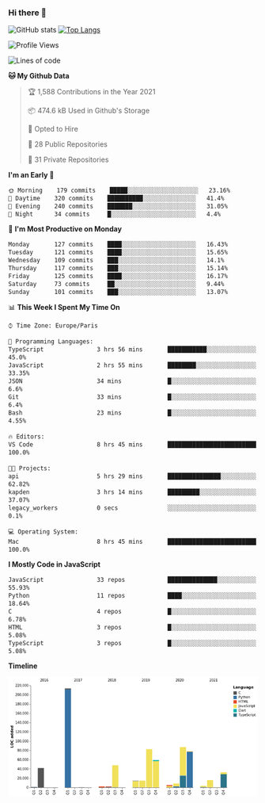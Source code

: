 ### Hi there 👋


![GitHub stats](https://github-readme-stats.vercel.app/api?username=eastkap&theme=dark&show_icons=true&count_private=true)
[![Top Langs](https://github-readme-stats.vercel.app/api/top-langs/?username=eastkap&layout=compact)](https://github.com/anuraghazra/github-readme-stats)



<!--START_SECTION:waka-->
![Profile Views](http://img.shields.io/badge/Profile%20Views-0-blue)

![Lines of code](https://img.shields.io/badge/From%20Hello%20World%20I%27ve%20Written-713927%20lines%20of%20code-blue)

**🐱 My Github Data** 

> 🏆 1,588 Contributions in the Year 2021
 > 
> 📦 474.6 kB Used in Github's Storage 
 > 
> 💼 Opted to Hire
 > 
> 📜 28 Public Repositories 
 > 
> 🔑 31 Private Repositories  
 > 
**I'm an Early 🐤** 

```text
🌞 Morning    179 commits    █████░░░░░░░░░░░░░░░░░░░░   23.16% 
🌆 Daytime    320 commits    ██████████░░░░░░░░░░░░░░░   41.4% 
🌃 Evening    240 commits    ███████░░░░░░░░░░░░░░░░░░   31.05% 
🌙 Night      34 commits     █░░░░░░░░░░░░░░░░░░░░░░░░   4.4%

```
📅 **I'm Most Productive on Monday** 

```text
Monday       127 commits    ████░░░░░░░░░░░░░░░░░░░░░   16.43% 
Tuesday      121 commits    ████░░░░░░░░░░░░░░░░░░░░░   15.65% 
Wednesday    109 commits    ███░░░░░░░░░░░░░░░░░░░░░░   14.1% 
Thursday     117 commits    ███░░░░░░░░░░░░░░░░░░░░░░   15.14% 
Friday       125 commits    ████░░░░░░░░░░░░░░░░░░░░░   16.17% 
Saturday     73 commits     ██░░░░░░░░░░░░░░░░░░░░░░░   9.44% 
Sunday       101 commits    ███░░░░░░░░░░░░░░░░░░░░░░   13.07%

```


📊 **This Week I Spent My Time On** 

```text
⌚︎ Time Zone: Europe/Paris

💬 Programming Languages: 
TypeScript               3 hrs 56 mins       ███████████░░░░░░░░░░░░░░   45.0% 
JavaScript               2 hrs 55 mins       ████████░░░░░░░░░░░░░░░░░   33.35% 
JSON                     34 mins             █░░░░░░░░░░░░░░░░░░░░░░░░   6.6% 
Git                      33 mins             █░░░░░░░░░░░░░░░░░░░░░░░░   6.4% 
Bash                     23 mins             █░░░░░░░░░░░░░░░░░░░░░░░░   4.55%

🔥 Editors: 
VS Code                  8 hrs 45 mins       █████████████████████████   100.0%

🐱‍💻 Projects: 
api                      5 hrs 29 mins       ███████████████░░░░░░░░░░   62.82% 
kapden                   3 hrs 14 mins       █████████░░░░░░░░░░░░░░░░   37.07% 
legacy_workers           0 secs              ░░░░░░░░░░░░░░░░░░░░░░░░░   0.1%

💻 Operating System: 
Mac                      8 hrs 45 mins       █████████████████████████   100.0%

```

**I Mostly Code in JavaScript** 

```text
JavaScript               33 repos            ██████████████░░░░░░░░░░░   55.93% 
Python                   11 repos            ████░░░░░░░░░░░░░░░░░░░░░   18.64% 
C                        4 repos             █░░░░░░░░░░░░░░░░░░░░░░░░   6.78% 
HTML                     3 repos             █░░░░░░░░░░░░░░░░░░░░░░░░   5.08% 
TypeScript               3 repos             █░░░░░░░░░░░░░░░░░░░░░░░░   5.08%

```


**Timeline**

![Chart not found](https://raw.githubusercontent.com/Eastkap/Eastkap/main/charts/bar_graph.png) 


<!--END_SECTION:waka-->

<!--
**Eastkap/eastkap** is a ✨ _special_ ✨ repository because its `README.md` (this file) appears on your GitHub profile.

Here are some ideas to get you started:

- 🔭 I’m currently working on ...
- 🌱 I’m currently learning ...
- 👯 I’m looking to collaborate on ...
- 🤔 I’m looking for help with ...
- 💬 Ask me about ...
- 📫 How to reach me: ...
- 😄 Pronouns: ...
- ⚡ Fun fact: ...
-->
